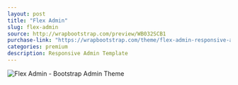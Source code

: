```yaml
---
layout: post
title: "Flex Admin"
slug: flex-admin
source: http://wrapbootstrap.com/preview/WB032SCB1
purchase-link: "https://wrapbootstrap.com/theme/flex-admin-responsive-admin-template-WB032SCB1"
categories: premium
description: Responsive Admin Template
---
```


<img src="/assets/img/premium/flex-admin.jpg" class="img-responsive" alt="Flex Admin - Bootstrap Admin Theme">
